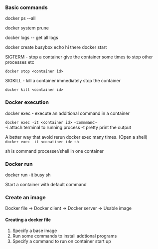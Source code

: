 ### Basic commands
docker ps --all

docker system prune

docker logs <container id> 
-- get all logs

docker create busybox echo hi there
docker start <container id>

SIGTERM - stop a container give the container some times to stop other processes etc

`docker stop <container id>`

SIGKILL - kill a container   immediately stop the container

`docker kill <container id>`

### Docker execution
docker exec - execute an additional command in a container

`docker exec -it <container id> <commmand>`<br />
-i attach terminal to running process
-t pretty print the output


A better way that avoid rerun docker exec many times. (Open a shell)<br />
`docker exec -it <conatiner id> sh`

sh is command processer/shell in one container


### Docker run
docker run -it busy sh

Start a container with default command


### Create an image


Docker file -> Docker client -> Docker server -> Usable image

#### Creating a docker file
1. Specify a base image
1. Run some commands to install addtional programs
1. Specify a command to run on container start up